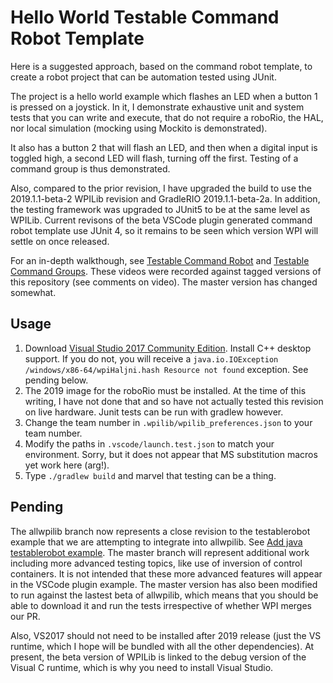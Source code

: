 # Hello World Testable Command Robot Template
Here is a suggested approach, based on the command robot template, to create a robot project that can be automation tested using JUnit.

The project is a hello world example which flashes an LED when a button 1 is pressed on a joystick.
In it, I demonstrate exhaustive unit and system tests that you can write and execute, that do
not require a roboRio, the HAL, nor local simulation (mocking using Mockito is demonstrated).

It also has a button 2 that will flash an LED, and then when a digital input is toggled high, a
second LED will flash, turning off the first. Testing of a command group is thus demonstrated.

Also, compared to the prior revision, I have upgraded the build to use the 2019.1.1-beta-2 WPILib revision and GradleRIO 2019.1.1-beta-2a.
In addition, the testing framework was upgraded to JUnit5 to be at the same level as WPILib. Current revisons of the beta VSCode plugin generated command robot template
use JUnit 4, so it remains to be seen which version WPI will settle on once released.

For an in-depth walkthough, see [Testable Command Robot](https://www.youtube.com/watch?v=rbSPkhAgLk0) and [Testable Command Groups](https://www.youtube.com/watch?v=DusNuZwCGAM). These videos were recorded against tagged versions of this repository (see comments on video). The master version has changed somewhat.

## Usage
1. Download [Visual Studio 2017 Community Edition](https://visualstudio.microsoft.com/downloads/). Install C++ desktop support. If you do not, you will
receive a ```java.io.IOException /windows/x86-64/wpiHaljni.hash Resource not found``` exception. See pending below.
2. The 2019 image for the roboRio must be installed. At the time of this writing, I have not done that and so have not actually tested this revision
on live hardware. Junit tests can be run with gradlew however.
3. Change the team number in ```.wpilib/wpilib_preferences.json``` to your team number.
4. Modify the paths in ```.vscode/launch.test.json``` to match your environment. Sorry, but it does not appear that
MS substitution macros yet work here (arg!).
5. Type ```./gradlew build``` and marvel that testing can be a thing.

## Pending
The allwpilib branch now represents a close revision to the testablerobot example that we are attempting to integrate into allwpilib. See [Add java testablerobot example](https://github.com/wpilibsuite/allwpilib/pull/1461). The master branch will represent additional work including more advanced testing topics, like use of inversion of 
control containers. It is not intended that these more advanced features will appear in the VSCode plugin example. The master version has also been modified to run against the lastest beta of allwpilib, which means that you should be able to download it and run the tests irrespective of whether WPI merges our PR.

Also, VS2017 should not need to be installed after 2019 release (just the VS runtime, which I hope will be bundled with all the other dependencies). At present, the beta version of WPILib is linked to the debug version of the Visual C runtime, which is why you need to install Visual Studio.
